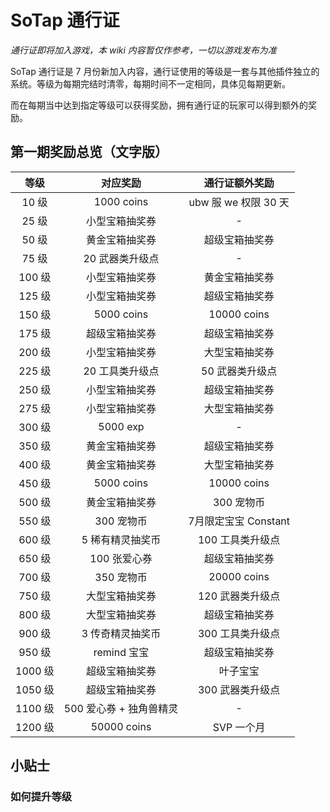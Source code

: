 # SoTap 通行证

*通行证即将加入游戏，本 wiki 内容暂仅作参考，一切以游戏发布为准*

SoTap 通行证是 7 月份新加入内容，通行证使用的等级是一套与其他插件独立的系统。等级为每期完结时清零，每期时间不一定相同，具体见每期更新。

而在每期当中达到指定等级可以获得奖励，拥有通行证的玩家可以得到额外的奖励。

## 第一期奖励总览（文字版）

|  等级   |        对应奖励         |    通行证额外奖励    |
| :-----: | :---------------------: | :------------------: |
|  10 级  |       1000 coins        | ubw 服 we 权限 30 天 |
|  25 级  |     小型宝箱抽奖券      |          -           |
|  50 级  |     黄金宝箱抽奖券      |    超级宝箱抽奖券    |
|  75 级  |     20 武器类升级点     |          -           |
| 100 级  |     小型宝箱抽奖券      |    黄金宝箱抽奖券    |
| 125 级  |     小型宝箱抽奖券      |    超级宝箱抽奖券    |
| 150 级  |       5000 coins        |     10000 coins      |
| 175 级  |     超级宝箱抽奖券      |    超级宝箱抽奖券    |
| 200 级  |     小型宝箱抽奖券      |    大型宝箱抽奖券    |
| 225 级  |     20 工具类升级点     |   50 武器类升级点    |
| 250 级  |     小型宝箱抽奖券      |    超级宝箱抽奖券    |
| 275 级  |     小型宝箱抽奖券      |    大型宝箱抽奖券    |
| 300 级  |        5000 exp         |          -           |
| 350 级  |     黄金宝箱抽奖券      |    超级宝箱抽奖券    |
| 400 级  |     黄金宝箱抽奖券      |    大型宝箱抽奖券    |
| 450 级  |       5000 coins        |     10000 coins      |
| 500 级  |     黄金宝箱抽奖券      |      300 宠物币      |
| 550 级  |       300 宠物币        | 7月限定宝宝 Constant |
| 600 级  |    5 稀有精灵抽奖币     |   100 工具类升级点   |
| 650 级  |      100 张爱心券       |    超级宝箱抽奖券    |
| 700 级  |       350 宠物币        |     20000 coins      |
| 750 级  |     大型宝箱抽奖券      |   120 武器类升级点   |
| 800 级  |     大型宝箱抽奖券      |    超级宝箱抽奖券    |
| 900 级  |    3 传奇精灵抽奖币     |   300 工具类升级点   |
| 950 级  |       remind 宝宝       |    超级宝箱抽奖券    |
| 1000 级 |     超级宝箱抽奖券      |       叶子宝宝       |
| 1050 级 |     超级宝箱抽奖券      |   300 武器类升级点   |
| 1100 级 | 500 爱心券 + 独角兽精灵 |          -           |
| 1200 级 |       50000 coins       |      SVP 一个月      |

## 小贴士

### 如何提升等级
